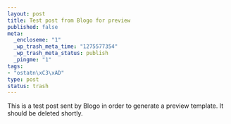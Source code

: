 ```yaml
--- 
layout: post
title: Test post from Blogo for preview
published: false
meta: 
  _encloseme: "1"
  _wp_trash_meta_time: "1275577354"
  _wp_trash_meta_status: publish
  _pingme: "1"
tags: 
- "ostatn\xC3\xAD"
type: post
status: trash
---
```

<p>This is a test post sent by Blogo in order to generate a preview template. It should be deleted shortly.</p>

